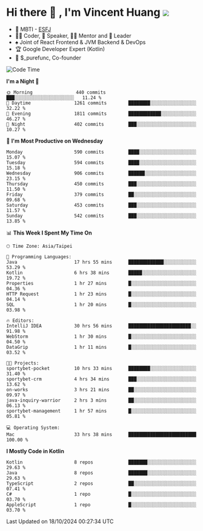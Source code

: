 # Hi there 👋 , I'm Vincent Huang ![](https://komarev.com/ghpvc/?username=Jian-Min-Huang)
- 👀 MBTI - [ESFJ](https://www.16personalities.com/esfj-personality)
- 👨‍💻 Coder, 🎤 Speaker, 👨‍🏫 Mentor and 🚀 Leader
- ♠️ Joint of React Frontend & JVM Backend & DevOps
- 🏆 Google Developer Expert (Kotlin)
- 💼 $_purefunc, Co-founder

<!--START_SECTION:waka-->
![Code Time](http://img.shields.io/badge/Code%20Time-4%2C651%20hrs%2015%20mins-blue)

**I'm a Night 🦉** 

```text
🌞 Morning                440 commits         ███░░░░░░░░░░░░░░░░░░░░░░   11.24 % 
🌆 Daytime                1261 commits        ████████░░░░░░░░░░░░░░░░░   32.22 % 
🌃 Evening                1811 commits        ████████████░░░░░░░░░░░░░   46.27 % 
🌙 Night                  402 commits         ███░░░░░░░░░░░░░░░░░░░░░░   10.27 % 
```
📅 **I'm Most Productive on Wednesday** 

```text
Monday                   590 commits         ████░░░░░░░░░░░░░░░░░░░░░   15.07 % 
Tuesday                  594 commits         ████░░░░░░░░░░░░░░░░░░░░░   15.18 % 
Wednesday                906 commits         ██████░░░░░░░░░░░░░░░░░░░   23.15 % 
Thursday                 450 commits         ███░░░░░░░░░░░░░░░░░░░░░░   11.50 % 
Friday                   379 commits         ██░░░░░░░░░░░░░░░░░░░░░░░   09.68 % 
Saturday                 453 commits         ███░░░░░░░░░░░░░░░░░░░░░░   11.57 % 
Sunday                   542 commits         ███░░░░░░░░░░░░░░░░░░░░░░   13.85 % 
```


📊 **This Week I Spent My Time On** 

```text
🕑︎ Time Zone: Asia/Taipei

💬 Programming Languages: 
Java                     17 hrs 55 mins      █████████████░░░░░░░░░░░░   53.29 % 
Kotlin                   6 hrs 38 mins       █████░░░░░░░░░░░░░░░░░░░░   19.72 % 
Properties               1 hr 27 mins        █░░░░░░░░░░░░░░░░░░░░░░░░   04.36 % 
HTTP Request             1 hr 23 mins        █░░░░░░░░░░░░░░░░░░░░░░░░   04.14 % 
SQL                      1 hr 20 mins        █░░░░░░░░░░░░░░░░░░░░░░░░   03.98 % 

🔥 Editors: 
IntelliJ IDEA            30 hrs 56 mins      ███████████████████████░░   91.98 % 
WebStorm                 1 hr 30 mins        █░░░░░░░░░░░░░░░░░░░░░░░░   04.50 % 
DataGrip                 1 hr 11 mins        █░░░░░░░░░░░░░░░░░░░░░░░░   03.52 % 

🐱‍💻 Projects: 
sportybet-pocket         10 hrs 33 mins      ████████░░░░░░░░░░░░░░░░░   31.40 % 
sportybet-crm            4 hrs 34 mins       ███░░░░░░░░░░░░░░░░░░░░░░   13.62 % 
on-works                 3 hrs 21 mins       ██░░░░░░░░░░░░░░░░░░░░░░░   09.97 % 
java-inquiry-warrior     2 hrs 3 mins        ██░░░░░░░░░░░░░░░░░░░░░░░   06.13 % 
sportybet-management     1 hr 57 mins        █░░░░░░░░░░░░░░░░░░░░░░░░   05.81 % 

💻 Operating System: 
Mac                      33 hrs 38 mins      █████████████████████████   100.00 % 
```

**I Mostly Code in Kotlin** 

```text
Kotlin                   8 repos             ███████░░░░░░░░░░░░░░░░░░   29.63 % 
Java                     8 repos             ███████░░░░░░░░░░░░░░░░░░   29.63 % 
TypeScript               2 repos             ██░░░░░░░░░░░░░░░░░░░░░░░   07.41 % 
C#                       1 repo              █░░░░░░░░░░░░░░░░░░░░░░░░   03.70 % 
AppleScript              1 repo              █░░░░░░░░░░░░░░░░░░░░░░░░   03.70 % 
```




 Last Updated on 18/10/2024 00:27:34 UTC
<!--END_SECTION:waka-->
